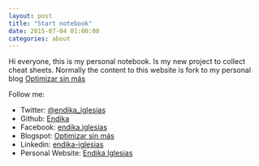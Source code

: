 ```yaml
---
layout: post
title: "Start notebook"
date: 2015-07-04 01:00:00
categories: about
---
```

Hi everyone, this is my personal notebook.
Is my new project to collect cheat sheets.
Normally the content to this website is fork to my personal blog [Optimizar sin más](http://optimizarsinmas.blogspot.com.es)

Follow me:

* Twitter: [@endika_iglesias](https://twitter.com/endika_iglesias)
* Github: [Endika](https://github.com/Endika)
* Facebook: [endika.iglesias](https://facebook.com/endika.iglesias)
* Blogspot: [Optimizar sin más](http://optimizarsinmas.blogspot.com.es)
* Linkedin: [endika-iglesias](https://www.linkedin.com/pub/endika-iglesias/31/a7/42)
* Personal Website: [Endika Iglesias](http://endikaiglesias.com)


